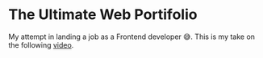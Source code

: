 # The Ultimate Web Portifolio

My attempt in landing a job as a Frontend developer 😅. This is my take on the following [video](https://youtu.be/Eb3lOiukwAQ?si=zO8BX6C55GQFEEQ6).



